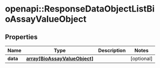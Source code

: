 # openapi::ResponseDataObjectListBioAssayValueObject


## Properties
Name | Type | Description | Notes
------------ | ------------- | ------------- | -------------
**data** | [**array[BioAssayValueObject]**](BioAssayValueObject.md) |  | [optional] 


